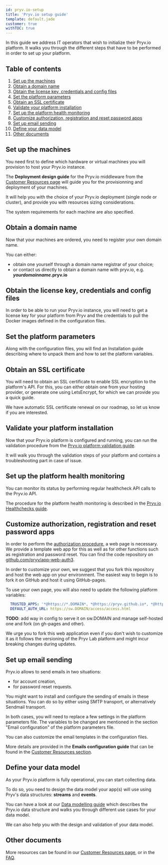 ```yaml
---
id: pryv.io-setup
title: 'Pryv.io setup guide'
template: default.jade
customer: true
withTOC: true
---
```


In this guide we address IT operators that wish to initialize their Pryv.io platform.
It walks you through the different steps that have to be performed in order to set up your platform.

## Table of contents

1. [Set up the machines](#set-up-the-machines)
2. [Obtain a domain name](#obtain-a-domain-name)
3. [Obtain the license key, credentials and config files](#obtain-the-license-key-credentials-and-config-files)
4. [Set the platform parameters](#set-the-platform-parameters)
5. [Obtain an SSL certificate](#obtain-an-ssl-certificate)
6. [Validate your platform installation](#validate-your-platform-installation)
7. [Set up the platform health monitoring](#set-up-the-platform-health-monitoring)
8. [Customize authorization, registration and reset password apps](#customize-authorization-registration-and-reset-password-apps)
9. [Set up email sending](#set-up-email-sending)
10. [Define your data model](#define-your-data-model)
11. [Other documents](#other-documents)

## Set up the machines

You need first to define which hardware or virtual machines you will provision to host your Pryv.io instance.  

The **Deployment design guide** for the Pryv.io middleware from the [Customer Resources page](https://api.pryv.com/customer-resources/#documents) will guide you for the provisionning and deployment of your machines.

It will help you with the choice of your Pryv.io deployment (single node or cluster), and provide you with resources sizing considerations.  

The system requirements for each machine are also specified.

## Obtain a domain name

Now that your machines are ordered, you need to register your own domain name.

You can either:  

- obtain one yourself through a domain name registrar of your choice;
- or contact us directly to obtain a domain name with pryv.io, e.g. ***yourdomainname*.pryv.io**

## Obtain the license key, credentials and config files

In order to be able to run your Pryv.io instance, you will need to get a license key for your platform from Pryv and the credentials to pull the Docker images defined in the configuration files.

## Set the platform parameters

Along with the configuration files, you will find an Installation guide describing where to unpack them and how to set the platform variables.

## Obtain an SSL certificate

You will need to obtain an SSL certificate to enable SSL encryption to the platform's API. For this, you can either obtain one from your hosting provider, or generate one using LetsEncrypt, for which we can provide you a quick guide.

We have automatic SSL certificate renewal on our roadmap, so let us know if you are interested.

## Validate your platform installation

Now that your Pryv.io platform is configured and running, you can run the validation procedure from the [Pryv.io platform validation guide](https://api.pryv.com/customer-resources/platform-validation).

It will walk you through the validation steps of your platform and contains a troubleshooting part in case of issue.

## Set up the platform health monitoring

You can monitor its status by performing regular healthcheck API calls to the Pryv.io API.

The procedure for the platform health monitoring is described in the [Pryv.io Healthchecks guide](https://api.pryv.com/customer-resources/healthchecks).

## Customize authorization, registration and reset password apps

In order to perform the [authorization procedure](/reference/#authorizing-your-app), a web page is necessary. We provide a template web app for this as well as for other functions such as registration and password reset. You can find the code repository on [github.com/pryv/app-web-auth3](https://github.com/pryv/app-web-auth3).

In order to customize your own, we suggest that you fork this repository and host the web app on your environment. The easiest way to begin is to fork it on GitHub and host it using GitHub-pages.

To use your own page, you will also need to update the following platform variables:

```yaml
  TRUSTED_APPS: '*@https://*.DOMAIN*, *@https://pryv.github.io*, *@https://*.rec.la*'
  DEFAULT_AUTH_URL: https://sw.DOMAIN/access/access.html
```

**TODO**: add way in config to serve it on sw.DOMAIN and manage self-hosted one and fork (on gh-pages and other).

We urge you to fork this web application even if you don't wish to customize it as it follows the versioning of the Pryv Lab platform and might incur breaking changes during updates.

## Set up email sending

Pryv.io allows to send emails in two situations:
- for account creation,
- for password reset requests.

You might want to install and configure the sending of emails in these situations. You can do so by either using SMTP transport, or alternatively Sendmail transport.

In both cases, you will need to replace a few settings in the platform parameters file. The variables to be changed are mentioned in the section "Email configuration" of the platform parameters file.

You can also customize the email templates in the configuration files.

More details are provided in the **Emails configuration guide** that can be found in the [Customer Resources section](https://api.pryv.com/customer-resources/#documents).

## Define your data model

As your Pryv.io platform is fully operational, you can start collecting data.

To do so, you need to design the data model your app(s) will use using Pryv's data structures: **streams** and **events**.

You can have a look at our [Data modelling guide](https://api.pryv.com/guides/data-modelling/) which describes the Pryv.io data structure and walks you through different use cases for your data model.

We can also help you with the design and validation of your data model.

## Other documents

More resources can be found in our [Customer Resources page](https://api.pryv.com/customer-resources/#documents), or in the [FAQ](https://api.pryv.com/faq-infra/).
